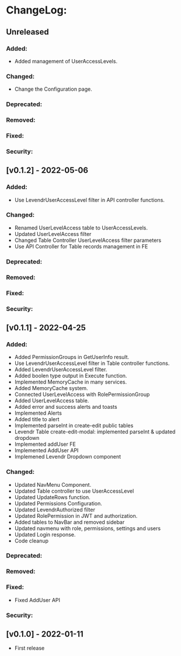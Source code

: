 # ChangeLog:

## Unreleased
### Added:
- Added management of UserAccessLevels.
### Changed:
- Change the Configuration page.
### Deprecated:
### Removed:
### Fixed:
### Security:

## [v0.1.2] - 2022-05-06
### Added:
- Use LevendrUserAccessLevel filter in API controller functions.
### Changed:
- Renamed UserLevelAccess table to UserAccessLevels.
- Updated UserLevelAccess filter
- Changed Table Controller UserLevelAccess filter parameters
- Use API Controller for Table records management in FE
### Deprecated:
### Removed:
### Fixed:
### Security:

## [v0.1.1] - 2022-04-25
### Added:
- Added PermissionGroups in GetUserInfo result.
- Use LevendrUserAccessLevel filter in Table controller functions.
- Added LevendrUserAccessLevel filter.
- Added boolen type output in Execute<T> function.
- Implemented MemoryCache in many services.
- Added MemoryCache system.
- Connected UserLevelAccess with RolePermissionGroup
- Added UserLevelAccess table.
- Added error and success alerts and toasts
- Implemented Alerts
- Added title to alert
- Implemented parseInt in create-edit public tables
- Levendr Table create-edit-modal: implemented parseInt & updated dropdown
- Implemented addUser FE
- Implemented AddUser API
- Implemened Levendr Dropdown component
### Changed:
- Updated NavMenu Component.
- Updated Table controller to use UserAccessLevel
- Updated UpdateRows function.
- Updated Permissions Configuration.
- Updated LevendrAuthorized filter
- Updated RolePermission in JWT and authorization.
- Added tables to NavBar and removed sidebar
- Updated navmenu with role, permissions, settings and users
- Updated Login response.
- Code cleanup
### Deprecated:
### Removed:
### Fixed:
- Fixed AddUser API
### Security:


## [v0.1.0] - 2022-01-11
- First release